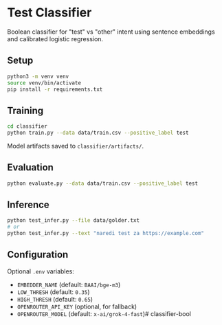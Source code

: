 # Test Classifier

Boolean classifier for "test" vs "other" intent using sentence embeddings and calibrated logistic regression.

## Setup

```bash
python3 -m venv venv
source venv/bin/activate
pip install -r requirements.txt
```

## Training

```bash
cd classifier
python train.py --data data/train.csv --positive_label test
```

Model artifacts saved to `classifier/artifacts/`.

## Evaluation

```bash
python evaluate.py --data data/train.csv --positive_label test
```

## Inference

```bash
python test_infer.py --file data/golder.txt
# or
python test_infer.py --text "naredi test za https://example.com"
```

## Configuration

Optional `.env` variables:
- `EMBEDDER_NAME` (default: `BAAI/bge-m3`)
- `LOW_THRESH` (default: `0.35`)
- `HIGH_THRESH` (default: `0.65`)
- `OPENROUTER_API_KEY` (optional, for fallback)
- `OPENROUTER_MODEL` (default: `x-ai/grok-4-fast`)# classifier-bool
